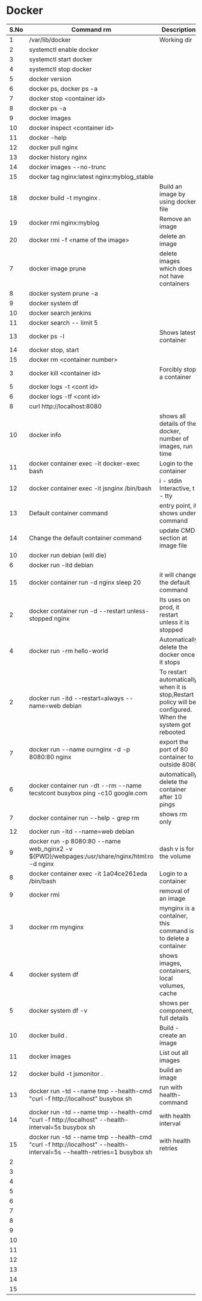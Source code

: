 
# Docker

| S.No | Command   rm                                                                                   | Description                                                                                              |
| ---- | -------------------------------------------------------------------------------------------- | -------------------------------------------------------------------------------------------------------- |
| 1    | /var/lib/docker                                                                              | Working dir                                                                                              |
| 2    | systemctl enable docker                                                                      |                                                                                                          |
| 3    | systemctl start docker                                                                       |                                                                                                          |
| 4    | systemctl stop docker                                                                        |                                                                                                          |
| 5    | docker version                                                                               |                                                                                                          |
| 6    | docker ps, docker ps -a                                                                      |                                                                                                          |
| 7    | docker stop \<container id>                                                                  |                                                                                                          |
| 8    | docker ps -a                                                                                 |                                                                                                          |
| 9   | docker images                                                                                |                                                                                                          |
| 10   | docker inspect \<container id>                                                               |                                                                                                          |
| 11   | docker -help                                                                                 |                                                                                                          |
| 12   | docker pull nginx                                                                            |                                                                                                          |
| 13   | docker history nginx                                                                         |                                                                                                          |
| 14   | docker images --no-trunc                                                                     |                                                                                                          |
| 15   | docker tag nginx:latest nginx:myblog_stable                                                  |                                                                                                          |
| 18   | docker build -t mynginx .                                                                    | Build an image by using docker file                                                                      |
| 19   | docker rmi nginx:myblog                                                                      | Remove an image                                                                                          |
| 20   | docker rmi -f \<name of the image>                                                           |delete an image|
| 7    | docker image prune                                                                           | delete images which does not have containers                                                             |
| 8    | docker system prune -a                                                                       |                                                                                                          |
| 9    | docker system df                                                                             |                                                                                                          |
| 10   | docker search jenkins                                                                        |                                                                                                          |
| 11   | docker search -- limit 5                                                                     |                                                                                                          |
| 13   | docker ps -l                                                                                 | Shows latest container                                                                                   |
| 14   | docker stop, start                                                                           |                                                                                                          |
| 15   | docker rm \<container number>                                                                |                                                                                                          |
| 3    | docker kill \<container id>                                                                  | Forcibly stop a container                                                                                |
| 5    | docker logs -t \<cont id>                                                                    |                                                                                                          |
| 6    | docker logs -tf \<cont id>                                                                   |                                                                                                          |
| 8    | curl http://localhost:8080                                                                   |                                                                                                          |
| 10   | docker info                                                                                             |shows all details of the docker, number of images, run time|
| 11   |docker container exec -it docker-exec bash|Login to the container|loging to the container
| 12   |  docker container exec -it jsnginx /bin/bash                                                                                          | i - stdin Interactive, t - tty |
| 13   |Default container command|entry point, it shows under command|
| 14   |Change the default container command|update CMD section at image file|
| 10   | docker run debian (will die)                                                                 |                                                                                                          |
| 6    | docker run -itd debian                                                                       |                                                                                                          |
| 15   |docker container run -d nginx sleep 20|it will change the default command|
| 2    |docker container run -d --restart unless-stopped nginx|Its uses on prod, it restart unless it is stopped|
| 4    | docker run -rm hello-world                                                                   | Automatically delete the docker once it stops                                                            |
| 2    | docker run -itd --restart=always --name=web debian                                           | To restart automatically when it is stop,Restart policy will be configured. When the system got rebooted |
| 7    | docker run --name ournginx -d -p 8080:80 nginx                                               | export the port of 80 container to outside 8080                                                          |
| 6    |docker container run -dt --rm --name tecstcont busybox ping -c10 google.com|automatically delete the container after 10 pings|
| 7    |docker container run --help - grep rm|shows rm only|
| 12   | docker run -itd --name=web debian                                                            |                                                                                                          |
| 9    | docker run -p 8080:80 --name web_nginx2 -v ${PWD}/webpages:/usr/share/nginx/html:ro -d nginx | dash v is for the volume                                                                                 |
| 8    |docker container exec -it 1a04ce261eda /bin/bash|Login to a container|
| 9    |docker rmi <image id>|removal of an image|
| 3    |docker rm mynginx|mynginx is a container, this command is to delete a container|
| 4    |docker system df|shows images, containers, local volumes, cache|
| 5    |docker system df -v|shows per component, full details|
| 10   |docker build .|Build - create an image|
| 11   |docker images|List out all images|
| 12   |docker build -t jsmonitor .|build an image|
| 13   |docker run -td --name tmp --health-cmd "curl -f http://localhost" busybox sh|run with health-command |
| 14   |docker run -td --name tmp --health-cmd "curl -f http://localhost" --health-interval=5s busybox sh|with health interval|
| 15   |docker run -td --name tmp --health-cmd "curl -f http://localhost" --health-interval=5s --health-retries=1 busybox sh|with health retries|
| 2    |                                                                                              |                                                                                                          |
| 3    |                                                                                              |                                                                                                          |
| 4    |                                                                                              |                                                                                                          |
| 5    |                                                                                              |                                                                                                          |
| 6    |                                                                                              |                                                                                                          |
| 7    |                                                                                              |                                                                                                          |
| 8    |                                                                                              |                                                                                                          |
| 9    |                                                                                              |                                                                                                          |
| 10   |                                                                                              |                                                                                                          |
| 11   |                                                                                              |                                                                                                          |
| 12   |                                                                                              |                                                                                                          |
| 13   |                                                                                              |                                                                                                          |
| 14   |                                                                                              |                                                                                                          |
| 15   |                                                                                              |                                                                                                          |

